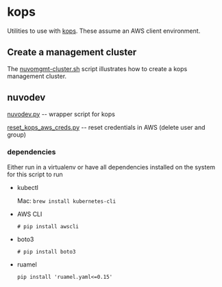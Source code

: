 # kops

Utilities to use with [kops](https://github.com/kubernetes/kops).  These assume an AWS client environment.

## Create a management cluster
The [nuvomgmt-cluster.sh](/nuvomgmt-cluster.sh) script illustrates how to create a kops management cluster.

## nuvodev

[nuvodev.py](nuvodev/nuvodev.py) -- wrapper script for kops

[reset_kops_aws_creds.py](nuvodev/reset_kops_aws_creds.py) -- reset credentials in AWS (delete user and group)

### dependencies

Either run in a virtualenv or have all dependencies installed on the system for this script to run

- kubectl

    Mac: `brew install kubernetes-cli`

- AWS CLI

    `# pip install awscli`

- boto3

    `# pip install boto3`

- ruamel

    `pip install 'ruamel.yaml<=0.15'`

